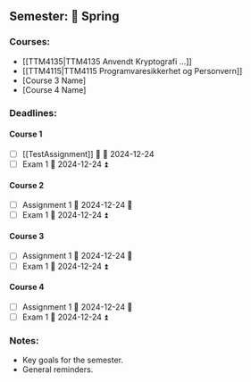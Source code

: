 ## Semester: 🌸 Spring

### Courses:

- [[TTM4135|TTM4135 Anvendt Kryptografi ...]]
- [[TTM4115|TTM4115 Programvaresikkerhet og Personvern]]
- [Course 3 Name]
- [Course 4 Name]

### Deadlines:
#### Course 1
- [ ] [[TestAssignment]] 🔼 📅 2024-12-24
- [ ] Exam 1 📅 2024-12-24 ⏫ 

#### Course 2
- [ ] Assignment 1 📅 2024-12-24 🔼 
- [ ] Exam 1 📅 2024-12-24 ⏫ 

#### Course 3
- [ ] Assignment 1 📅 2024-12-24 🔼 
- [ ] Exam 1 📅 2024-12-24 ⏫ 

#### Course 4
- [ ] Assignment 1 📅 2024-12-24 🔼 
- [ ] Exam 1 📅 2024-12-24 ⏫ 

### Notes:
- Key goals for the semester.
- General reminders.